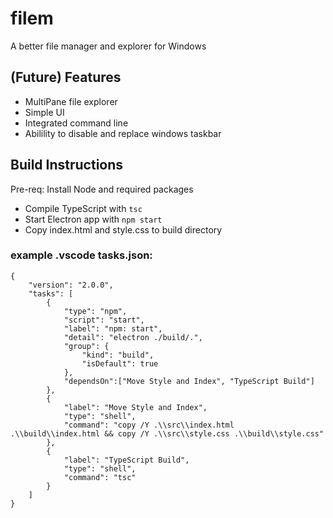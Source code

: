 # filem
A better file manager and explorer for Windows

## (Future) Features
- MultiPane file explorer
- Simple UI
- Integrated command line
- Abilility to disable and replace windows taskbar

## Build Instructions
Pre-req: Install Node and required packages

- Compile TypeScript with ```tsc```
- Start Electron app with ```npm start```
- Copy index.html and style.css to build directory

### example .vscode tasks.json:
```
{
	"version": "2.0.0",
	"tasks": [
		{
			"type": "npm",
			"script": "start",
			"label": "npm: start",
			"detail": "electron ./build/.",
			"group": {
				"kind": "build",
				"isDefault": true
			},
			"dependsOn":["Move Style and Index", "TypeScript Build"]
		},
		{
			"label": "Move Style and Index",
			"type": "shell",
			"command": "copy /Y .\\src\\index.html .\\build\\index.html && copy /Y .\\src\\style.css .\\build\\style.css"
		},
		{
			"label": "TypeScript Build",
			"type": "shell",
			"command": "tsc"
		}
	]
}
```
